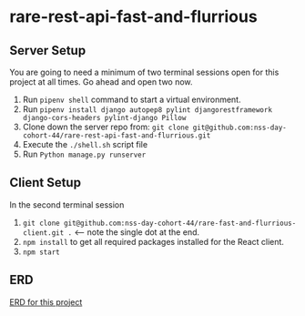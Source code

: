 # rare-rest-api-fast-and-flurrious

## Server Setup
You are going to need a minimum of two terminal sessions open for this project at all times. Go ahead and open two now.
1. Run `pipenv shell` command to start a virtual environment.
1. Run `pipenv install django autopep8 pylint djangorestframework django-cors-headers pylint-django Pillow`
1. Clone down the server repo from: `git clone git@github.com:nss-day-cohort-44/rare-rest-api-fast-and-flurrious.git`
1. Execute the `./shell.sh` script file
1. Run `Python manage.py runserver`


## Client Setup
In the second terminal session
1. `git clone git@github.com:nss-day-cohort-44/rare-fast-and-flurrious-client.git .` <-- note the single dot at the end.
1. `npm install` to get all required packages installed for the React client.
1. `npm start`


## ERD
[ERD for this project](https://dbdiagram.io/d/5f885a013a78976d7b77cb74)

